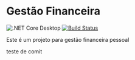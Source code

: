 # Gestão Financeira

![.NET Core Desktop](https://github.com/tgspn/gestao-financeira-doo/workflows/.NET%20Core%20Desktop/badge.svg)
[![Build Status](https://dev.azure.com/tiagospana/gestao-financeira-doo/_apis/build/status/tgspn.gestao-financeira-doo?branchName=master)](https://dev.azure.com/tiagospana/gestao-financeira-doo/_build/latest?definitionId=1&branchName=master)

Este é um projeto para gestão financeira pessoal

teste de comit
